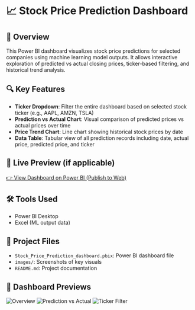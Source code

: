 # 📈 Stock Price Prediction Dashboard

## 📌 Overview
This Power BI dashboard visualizes stock price predictions for selected companies using machine learning model outputs. It allows interactive exploration of predicted vs actual closing prices, ticker-based filtering, and historical trend analysis.

## 🔍 Key Features
- **Ticker Dropdown**: Filter the entire dashboard based on selected stock ticker (e.g., AAPL, AMZN, TSLA)
- **Prediction vs Actual Chart**: Visual comparison of predicted prices vs actual prices over time
- **Price Trend Chart**: Line chart showing historical stock prices by date
- **Data Table**: Tabular view of all prediction records including date, actual price, predicted price, and ticker

## 📎 Live Preview (if applicable)
[👉 View Dashboard on Power BI (Publish to Web)](https://app.powerbi.com/reportEmbed?reportId=2d3b1ef6-1b78-45af-8d58-372c902f3f3f&autoAuth=true&ctid=a8eec281-aaa3-4dae-ac9b-9a398b9215e7)

## 🛠 Tools Used
- Power BI Desktop
- Excel (ML output data)

## 📁 Project Files
- `Stock_Price_Prediction_dashboard.pbix`: Power BI dashboard file
- `images/`: Screenshots of key visuals
- `README.md`: Project documentation

## 📸 Dashboard Previews

![Overview](images/overview.png)
![Prediction vs Actual](images/prediction-vs-actual.png)
![Ticker Filter](images/ticker-analysis.png)
